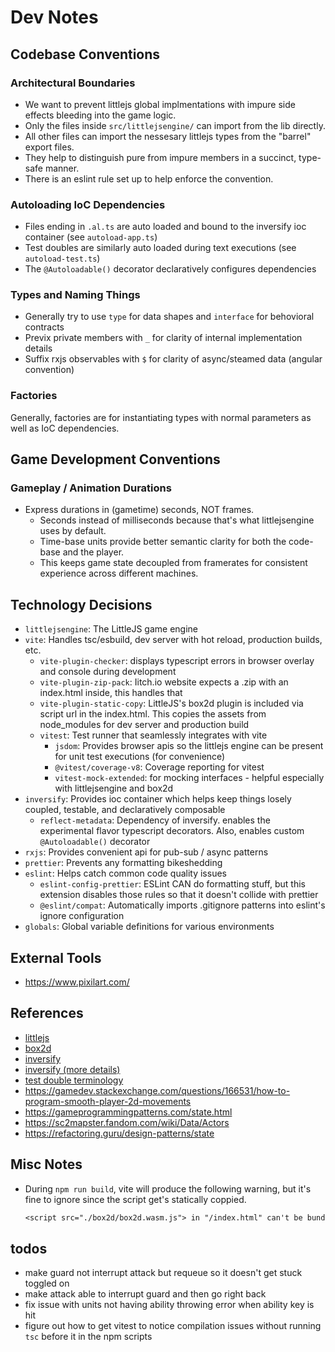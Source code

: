 # Dev Notes

## Codebase Conventions

### Architectural Boundaries

- We want to prevent littlejs global implmentations with impure side effects bleeding into the game logic.
- Only the files inside `src/littlejsengine/` can import from the lib directly.
- All other files can import the nessesary littlejs types from the "barrel" export files.
- They help to distinguish pure from impure members in a succinct, type-safe manner.
- There is an eslint rule set up to help enforce the convention.

### Autoloading IoC Dependencies

- Files ending in `.al.ts` are auto loaded and bound to the inversify ioc container (see `autoload-app.ts`)
- Test doubles are similarly auto loaded during text executions (see `autoload-test.ts`)
- The `@Autoloadable()` decorator declaratively configures dependencies

### Types and Naming Things

- Generally try to use `type` for data shapes and `interface` for behovioral contracts
- Previx private members with `_` for clarity of internal implementation details
- Suffix rxjs observables with `$` for clarity of async/steamed data (angular convention)

### Factories

Generally, factories are for instantiating types with normal parameters as well as IoC dependencies.

## Game Development Conventions

### Gameplay / Animation Durations

- Express durations in (gametime) seconds, NOT frames.
  - Seconds instead of milliseconds because that's what littlejsengine uses by default.
  - Time-base units provide better semantic clarity for both the code-base and the player.
  - This keeps game state decoupled from framerates for consistent experience across different machines.

## Technology Decisions

- `littlejsengine`: The LittleJS game engine
- `vite`: Handles tsc/esbuild, dev server with hot reload, production builds, etc.
  - `vite-plugin-checker`: displays typescript errors in browser overlay and console during development
  - `vite-plugin-zip-pack`: Iitch.io website expects a .zip with an index.html inside, this handles that
  - `vite-plugin-static-copy`: LittleJS's box2d plugin is included via script url in the index.html. This copies the assets from node_modules for dev server and production build
  - `vitest`: Test runner that seamlessly integrates with vite
    - `jsdom`: Provides browser apis so the littlejs engine can be present for unit test executions (for convenience)
    - `@vitest/coverage-v8`: Coverage reporting for vitest
    - `vitest-mock-extended`: for mocking interfaces - helpful especially with littlejsengine and box2d
- `inversify`: Provides ioc container which helps keep things losely coupled, testable, and declaratively composable
  - `reflect-metadata`: Dependency of inversify. enables the experimental flavor typescript decorators. Also, enables custom `@Autoloadable()` decorator
- `rxjs`: Provides convenient api for pub-sub / async patterns
- `prettier`: Prevents any formatting bikeshedding
- `eslint`: Helps catch common code quality issues
  - `eslint-config-prettier`: ESLint CAN do formatting stuff, but this extension disables those rules so that it doesn't collide with prettier
  - `@eslint/compat`: Automatically imports .gitignore patterns into eslint's ignore configuration
- `globals`: Global variable definitions for various environments

## External Tools

- https://www.pixilart.com/

## References

- [littlejs](https://github.com/KilledByAPixel/LittleJS)
- [box2d](https://box2d.org/documentation/index.html)
- [inversify](https://inversify.io/docs/introduction/getting-started/)
- [inversify (more details)](https://doc.inversify.cloud/en/)
- [test double terminology](https://medium.com/@matiasglessi/mock-stub-spy-and-other-test-doubles-a1869265ac47)
- https://gamedev.stackexchange.com/questions/166531/how-to-program-smooth-player-2d-movements
- https://gameprogrammingpatterns.com/state.html
- https://sc2mapster.fandom.com/wiki/Data/Actors
- https://refactoring.guru/design-patterns/state

## Misc Notes

- During `npm run build`, vite will produce the following warning, but it's fine to ignore since the script get's statically coppied.
  ```txt
  <script src="./box2d/box2d.wasm.js"> in "/index.html" can't be bundled without type="module" attribute
  ```

## todos

- make guard not interrupt attack but requeue so it doesn't get stuck toggled on
- make attack able to interrupt guard and then go right back
- fix issue with units not having ability throwing error when ability key is hit
- figure out how to get vitest to notice compilation issues without running `tsc` before it in the npm scripts
